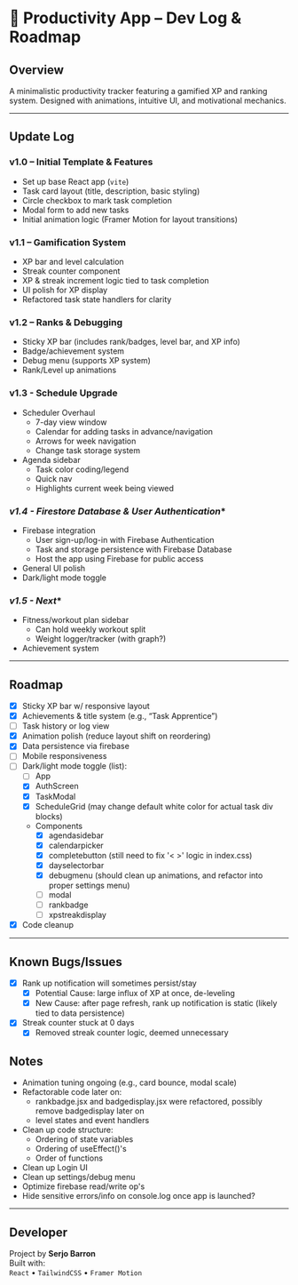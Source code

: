 # 🧠 Productivity App – Dev Log & Roadmap

## Overview
A minimalistic productivity tracker featuring a gamified XP and ranking system. Designed with animations, intuitive UI, and motivational mechanics.

---

## Update Log

### **v1.0 – Initial Template & Features**
- Set up base React app (`vite`)
- Task card layout (title, description, basic styling)
- Circle checkbox to mark task completion
- Modal form to add new tasks
- Initial animation logic (Framer Motion for layout transitions)

### **v1.1 – Gamification System**
- XP bar and level calculation
- Streak counter component
- XP & streak increment logic tied to task completion
- UI polish for XP display
- Refactored task state handlers for clarity

### **v1.2 – Ranks & Debugging**
- Sticky XP bar (includes rank/badges, level bar, and XP info)
- Badge/achievement system
- Debug menu (supports XP system)
- Rank/Level up animations

### **v1.3 - Schedule Upgrade**
- Scheduler Overhaul
    - 7-day view window
    - Calendar for adding tasks in advance/navigation
    - Arrows for week navigation
    - Change task storage system
- Agenda sidebar
    - Task color coding/legend
    - Quick nav
    - Highlights current week being viewed

### *v1.4 - Firestore Database & User Authentication**
- Firebase integration
    - User sign-up/log-in with Firebase Authentication
    - Task and storage persistence with Firebase Database
    - Host the app using Firebase for public access
- General UI polish
- Dark/light mode toggle

### *v1.5 - Next**
- Fitness/workout plan sidebar
    - Can hold weekly workout split
    - Weight logger/tracker (with graph?)
- Achievement system
---

## Roadmap

- [x] Sticky XP bar w/ responsive layout
- [x] Achievements & title system (e.g., “Task Apprentice”)
- [ ] Task history or log view
- [x] Animation polish (reduce layout shift on reordering)
- [x] Data persistence via firebase
- [ ] Mobile responsiveness
- [ ] Dark/light mode toggle (list):
    - [ ] App
    - [x] AuthScreen
    - [x] TaskModal
    - [x] ScheduleGrid (may change default white color for actual task div blocks)
    - Components
        - [x] agendasidebar
        - [x] calendarpicker
        - [x] completebutton (still need to fix '< >' logic in index.css)
        - [x] dayselectorbar
        - [x] debugmenu (should clean up animations, and refactor into proper settings menu)
        - [ ] modal
        - [ ] rankbadge
        - [ ] xpstreakdisplay
- [x] Code cleanup

---

## Known Bugs/Issues

- [x] Rank up notification will sometimes persist/stay
    - [x] Potential Cause: large influx of XP at once, de-leveling
    - [x] New Cause: after page refresh, rank up notification is static (likely tied to data persistence) 
- [x] Streak counter stuck at 0 days
    - [x] Removed streak counter logic, deemed unnecessary

## Notes

- Animation tuning ongoing (e.g., card bounce, modal scale)
- Refactorable code later on:
    - rankbadge.jsx and badgedisplay.jsx were refactored, possibly remove badgedisplay later on
    - level states and event handlers
- Clean up code structure:
    - Ordering of state variables
    - Ordering of useEffect()'s
    - Order of functions
- Clean up Login UI
- Clean up settings/debug menu
- Optimize firebase read/write op's
- Hide sensitive errors/info on console.log once app is launched?

---

## Developer

Project by **Serjo Barron**  
Built with:  
`React` • `TailwindCSS` • `Framer Motion`